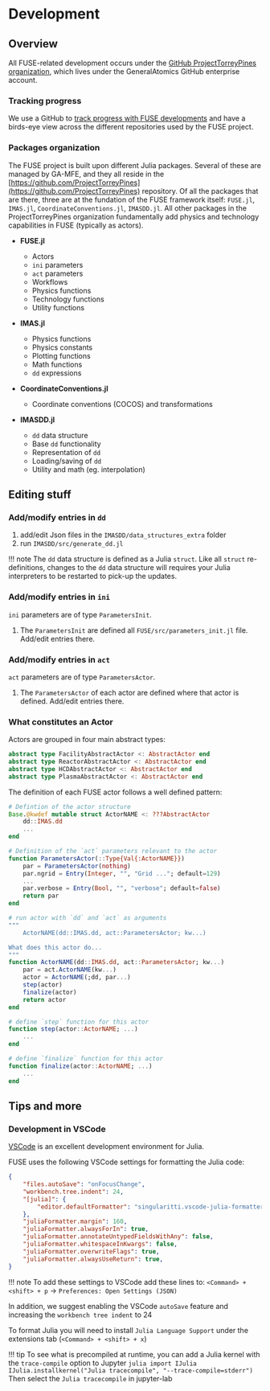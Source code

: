 # Development

## Overview

All FUSE-related development occurs under the [GitHub ProjectTorreyPines organization](https://github.com/ProjectTorreyPines), which lives under the GeneralAtomics GitHub enterprise account.

### Tracking progress

We use a GitHub to [track progress with FUSE developments](https://github.com/orgs/ProjectTorreyPines/projects/2/views/1) and have a birds-eye view across the different repositories used by the FUSE project.

### Packages organization

The FUSE project is built upon different Julia packages. Several of these are managed by GA-MFE, and they all reside in the [https://github.com/ProjectTorreyPines](https://github.com/ProjectTorreyPines) repository. Of all the packages that are there, three are at the fundation of the FUSE framework itself: `FUSE.jl`, `IMAS.jl`, `CoordinateConventions.jl`, `IMASDD.jl`. All other packages in the ProjectTorreyPines organization fundamentally add physics and technology capabilities in FUSE (typically as actors).

* **FUSE.jl**
  * Actors
  * `ini` parameters
  * `act` parameters
  * Workflows
  * Physics functions
  * Technology functions
  * Utility functions

* **IMAS.jl**
  * Physics functions
  * Physics constants
  * Plotting functions
  * Math functions
  * `dd` expressions

* **CoordinateConventions.jl**
  * Coordinate conventions (COCOS) and transformations

* **IMASDD.jl**
  * `dd` data structure
  * Base `dd` functionality
  * Representation of `dd`
  * Loading/saving of `dd`
  * Utility and math (eg. interpolation)

## Editing stuff

### Add/modify entries in `dd`

1. add/edit Json files in the `IMASDD/data_structures_extra` folder
2. run `IMASDD/src/generate_dd.jl`

!!! note
    The `dd` data structure is defined as a Julia `struct`. Like all `struct` re-definitions, changes to the `dd` data structure will requires your Julia interpreters to be restarted to pick-up the updates.

### Add/modify entries in `ini`

`ini` parameters are of type `ParametersInit`.

1.  The `ParametersInit` are defined all `FUSE/src/parameters_init.jl` file. Add/edit entries there.

### Add/modify entries in `act`

`act` parameters are of type `ParametersActor`.

1. The `ParametersActor` of each actor are defined where that actor is defined. Add/edit entries there.

### What constitutes an Actor

Actors are grouped in four main abstract types:

```julia
abstract type FacilityAbstractActor <: AbstractActor end
abstract type ReactorAbstractActor <: AbstractActor end
abstract type HCDAbstractActor <: AbstractActor end
abstract type PlasmaAbstractActor <: AbstractActor end
```

The definition of each FUSE actor follows a well defined pattern:

```julia
# Defintion of the actor structure
Base.@kwdef mutable struct ActorNAME <: ???AbstractActor
    dd::IMAS.dd
    ...
end

# Definition of the `act` parameters relevant to the actor
function ParametersActor(::Type{Val{:ActorNAME}})
    par = ParametersActor(nothing)
    par.ngrid = Entry(Integer, "", "Grid ..."; default=129)
    ...
    par.verbose = Entry(Bool, "", "verbose"; default=false)
    return par
end

# run actor with `dd` and `act` as arguments
"""
    ActorNAME(dd::IMAS.dd, act::ParametersActor; kw...)

What does this actor do...
"""
function ActorNAME(dd::IMAS.dd, act::ParametersActor; kw...)
    par = act.ActorNAME(kw...)
    actor = ActorNAME(;dd, par...)
    step(actor)
    finalize(actor)
    return actor
end

# define `step` function for this actor
function step(actor::ActorNAME; ...)
    ...
end

# define `finalize` function for this actor
function finalize(actor::ActorNAME; ...)
    ...
end
```

## Tips and more

### Development in VSCode

[VSCode](https://code.visualstudio.com) is an excellent development environment for Julia.

FUSE uses the following VSCode settings for formatting the Julia code:
```json
{
    "files.autoSave": "onFocusChange",
    "workbench.tree.indent": 24,
    "[julia]": {
        "editor.defaultFormatter": "singularitti.vscode-julia-formatter"
    },
    "juliaFormatter.margin": 160,
    "juliaFormatter.alwaysForIn": true,
    "juliaFormatter.annotateUntypedFieldsWithAny": false,
    "juliaFormatter.whitespaceInKwargs": false,
    "juliaFormatter.overwriteFlags": true,
    "juliaFormatter.alwaysUseReturn": true,
}
```

!!! note
    To add these settings to VSCode add these lines to: `<Command> + <shift> + p` -> `Preferences: Open Settings (JSON)`

In addition, we suggest enabling the VSCode `autoSave` feature and increasing the `workbench tree indent` to 24

To format Julia you will need to install `Julia Language Support` under the extensions tab (`<Command> + <shift> + x`)

!!! tip
    To see what is precompiled at runtime, you can add a Julia kernel with the `trace-compile` option to Jupyter
    ```julia
    import IJulia
    IJulia.installkernel("Julia tracecompile", "--trace-compile=stderr")
    ```
    Then select the `Julia tracecompile` in jupyter-lab
